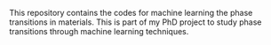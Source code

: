 This repository contains the codes for machine learning the phase transitions in materials. This is part of my PhD project to study phase transitions through machine learning techniques.
